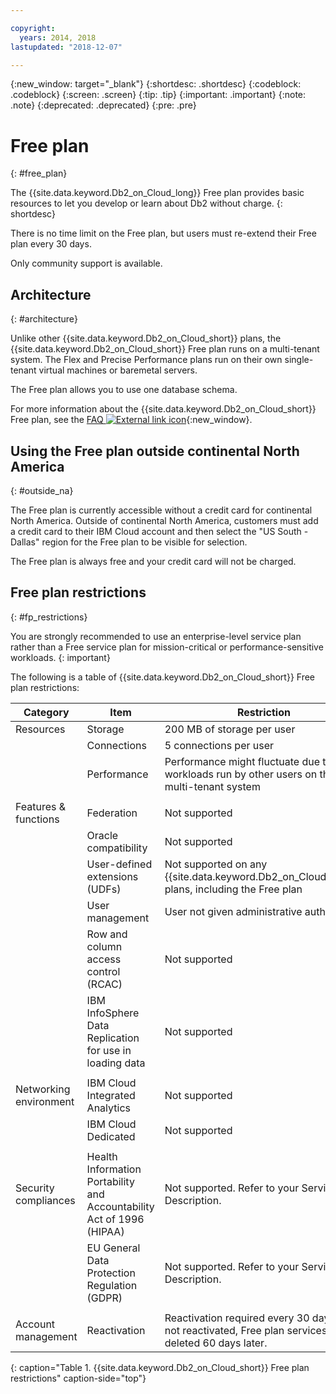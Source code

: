 ```yaml
---

copyright:
  years: 2014, 2018
lastupdated: "2018-12-07"

---
```


<!-- Attribute definitions --> 
{:new_window: target="_blank"}
{:shortdesc: .shortdesc}
{:codeblock: .codeblock}
{:screen: .screen}
{:tip: .tip}
{:important: .important}
{:note: .note}
{:deprecated: .deprecated}
{:pre: .pre}

# Free plan
{: #free_plan}

The {{site.data.keyword.Db2_on_Cloud_long}} Free plan provides basic resources to let you develop or learn about Db2 without charge.
{: shortdesc}

There is no time limit on the Free plan, but users must re-extend their Free plan every 30 days.

Only community support is available. 
 
## Architecture
{: #architecture}

Unlike other {{site.data.keyword.Db2_on_Cloud_short}} plans, the {{site.data.keyword.Db2_on_Cloud_short}} Free plan runs on a multi-tenant system. The Flex and Precise Performance plans run on their own single-tenant virtual machines or baremetal servers.
 
The Free plan allows you to use one database schema.

For more information about the {{site.data.keyword.Db2_on_Cloud_short}} Free plan, see the [FAQ ![External link icon](../../icons/launch-glyph.svg "External link icon")](https://ibm.biz/db2oc_free_plan_faq){:new_window}.

## Using the Free plan outside continental North America
{: #outside_na}

The Free plan is currently accessible without a credit card for continental North America. Outside of continental North America, customers must add a credit card to their IBM Cloud account and then select the "US South - Dallas" region for the Free plan to be visible for selection.

The Free plan is always free and your credit card will not be charged.

## Free plan restrictions
{: #fp_restrictions}

You are strongly recommended to use an enterprise-level service plan rather than a Free service plan for mission-critical or performance-sensitive workloads. 
{: important}

The following is a table of {{site.data.keyword.Db2_on_Cloud_short}} Free plan restrictions:

| Category | Item | Restriction | 
|----------|------|-------------|
| Resources | Storage | 200 MB of storage per user |
|  | Connections | 5 connections per user |
|  | Performance | Performance might fluctuate due to workloads run by other users on the multi-tenant system |
|  |  |
| Features & functions | Federation | Not supported |
|  | Oracle compatibility | Not supported |
|  | User-defined extensions (UDFs) | Not supported on any {{site.data.keyword.Db2_on_Cloud_short}} plans, including the Free plan |
|  | User management | User not given administrative authority |
|  | Row and column access control (RCAC) | Not supported |
|  | IBM InfoSphere Data Replication for use in loading data | Not supported |
|  |  |
| Networking environment | IBM Cloud Integrated Analytics | Not supported |
|  | IBM Cloud Dedicated | Not supported |
|  |  |
| Security compliances | Health Information Portability and Accountability Act of 1996 (HIPAA) | Not supported. Refer to your Service Description. |
|  | EU General Data Protection Regulation (GDPR) | Not supported. Refer to your Service Description. |
|  |  |
| Account management | Reactivation | Reactivation required every 30 days. If not reactivated, Free plan services are deleted 60 days later.  |
{: caption="Table 1. {{site.data.keyword.Db2_on_Cloud_short}} Free plan restrictions" caption-side="top"}


